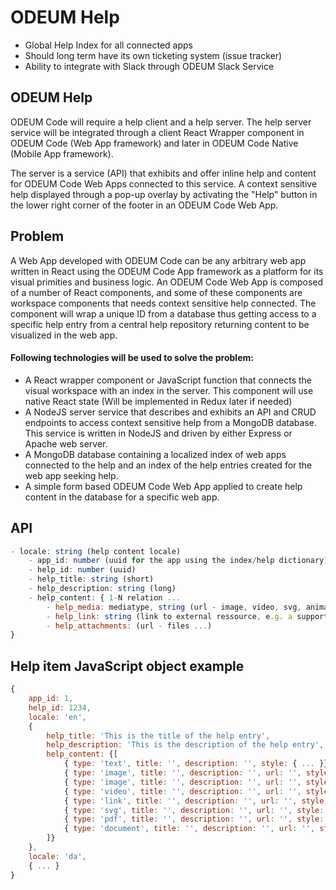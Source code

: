 # ODEUM Help

* Global Help Index for all connected apps
* Should long term have its own ticketing system (issue tracker)
* Ability to integrate with Slack through ODEUM Slack Service


## ODEUM Help
ODEUM Code will require a help client and a help server. The help server service will be integrated through a client React Wrapper component in ODEUM Code (Web App framework) and later in ODEUM Code Native (Mobile App framework). 

The server is a service (API) that exhibits and offer inline help and content for ODEUM Code Web Apps connected to this service. A context sensitive help displayed through a pop-up overlay by activating the "Help" button in the lower right corner of the footer in an  ODEUM Code Web App. 

## Problem
A Web App developed with ODEUM Code can be any arbitrary web app written in React using the ODEUM Code App framework as a platform for its visual primities and business logic. An ODEUM Code Web App is composed of a number of React components, and some of these components are workspace components that needs context sensitive help connected. The component will wrap a unique ID from a database thus getting access to a specific help entry from a central help repository returning content to be visualized in the web app.

#### Following technologies will be used to solve the problem:

* A React wrapper component or JavaScript function that connects the visual workspace with an index in the server. This component will use native React state (Will be implemented in Redux later if needed)
* A NodeJS server service that describes and exhibits an API and CRUD endpoints to access context sensitive help from a MongoDB database. This service is written in NodeJS and driven by either Express or Apache web server. 
* A MongoDB database containing a localized index of web apps connected to the help and an index of the help entries created for the web app seeking help.
* A simple form based ODEUM Code Web App applied to create help content in the database for a specific web app. 

## API

```js
- locale: string (help content locale)
	- app_id: number (uuid for the app using the index/help dictionary)
	- help_id: number (uuid)
	- help_title: string (short)
	- help_description: string (long)
	- help_content: { 1-N relation ... 
		- help_media: mediatype, string (url - image, video, svg, animation)
		- help_link: string (link to external ressource, e.g. a support or tutorial website)
		- help_attachments: (url - files ...)
}
```

## Help item JavaScript object example
```js
{
	app_id: 1,
	help_id: 1234,
	locale: 'en',
	{
		help_title: 'This is the title of the help entry',
		help_description: 'This is the description of the help entry',
		help_content: {[
			{ type: 'text', title: '', description: '', style: { ... }},
			{ type: 'image', title: '', description: '', url: '', style: { ... }},
			{ type: 'image', title: '', description: '', url: '', style: { ... }},
			{ type: 'video', title: '', description: '', url: '', style: { ... }},
			{ type: 'link', title: '', description: '', url: '', style: { ... }},
			{ type: 'svg', title: '', description: '', url: '', style: { ... }},
			{ type: 'pdf', title: '', description: '', url: '', style: { ... }},
			{ type: 'document', title: '', description: '', url: '', style: { ... }},
		]}
	},
	locale: 'da',
	{ ... }
}
```
